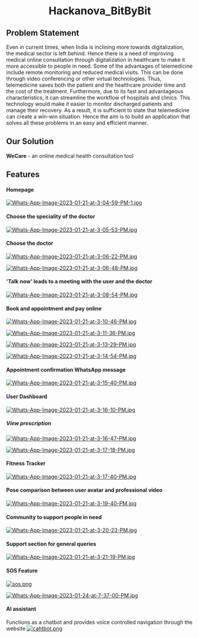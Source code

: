 <h1 align="center">Hackanova_BitByBit</h1> 


## Problem Statement
Even in current times, when India is inclining more towards digitalization, the medical sector is left behind. Hence there is a need of improving medical online consultation through digitalization in healthcare to make it more accessible to people in need. Some of the advantages of telemedicine include remote monitoring and reduced medical visits. This can be done through video conferencing or other virtual technologies. Thus, telemedicine saves both the patient and the healthcare provider time and the cost of the treatment. Furthermore, due to its fast and advantageous characteristics, it can streamline the workflow of hospitals and clinics.  This technology would make it easier to monitor discharged patients and manage their recovery. As a result, it is sufficient to state that telemedicine can create a win-win situation. Hence the aim is to build an application that solves all these problems in an easy and efficient manner.

## Our Solution
<b>WeCare</b> - an online medical health consultation tool 

## Features
#### Homepage
[![Whats-App-Image-2023-01-21-at-3-04-59-PM-1.jpg](https://i.postimg.cc/xdxDGRD4/Whats-App-Image-2023-01-21-at-3-04-59-PM-1.jpg)](https://postimg.cc/xkz4nLdv)

#### Choose the speciality of the doctor
[![Whats-App-Image-2023-01-21-at-3-05-53-PM.jpg](https://i.postimg.cc/Bn7MMwbH/Whats-App-Image-2023-01-21-at-3-05-53-PM.jpg)](https://postimg.cc/Yvg6SR1C)

#### Choose the doctor
[![Whats-App-Image-2023-01-21-at-3-06-22-PM.jpg](https://i.postimg.cc/4xjpKCnL/Whats-App-Image-2023-01-21-at-3-06-22-PM.jpg)](https://postimg.cc/qNXNY5sy)

[![Whats-App-Image-2023-01-21-at-3-06-48-PM.jpg](https://i.postimg.cc/tCxqXLQC/Whats-App-Image-2023-01-21-at-3-06-48-PM.jpg)](https://postimg.cc/9rc5bgQv)

#### 'Talk now' leads to a meeting with the user and the doctor
[![Whats-App-Image-2023-01-21-at-3-08-54-PM.jpg](https://i.postimg.cc/wTpqjw6X/Whats-App-Image-2023-01-21-at-3-08-54-PM.jpg)](https://postimg.cc/6TMJHL4q)

#### Book and appointment and pay online
[![Whats-App-Image-2023-01-21-at-3-10-46-PM.jpg](https://i.postimg.cc/7PNcS93M/Whats-App-Image-2023-01-21-at-3-10-46-PM.jpg)](https://postimg.cc/8sjtShnj)

[![Whats-App-Image-2023-01-21-at-3-11-36-PM.jpg](https://i.postimg.cc/T1kCFk0z/Whats-App-Image-2023-01-21-at-3-11-36-PM.jpg)](https://postimg.cc/tnx3VNLk)

[![Whats-App-Image-2023-01-21-at-3-13-29-PM.jpg](https://i.postimg.cc/L5q14N2K/Whats-App-Image-2023-01-21-at-3-13-29-PM.jpg)](https://postimg.cc/gLWJNyxN)

[![Whats-App-Image-2023-01-21-at-3-14-54-PM.jpg](https://i.postimg.cc/c4wcQLGq/Whats-App-Image-2023-01-21-at-3-14-54-PM.jpg)](https://postimg.cc/9rXT2Vf1)

#### Appointment confirmation WhatsApp message
[![Whats-App-Image-2023-01-21-at-3-15-40-PM.jpg](https://i.postimg.cc/mZF3sgDc/Whats-App-Image-2023-01-21-at-3-15-40-PM.jpg)](https://postimg.cc/qg46c020)

#### User Dashboard
[![Whats-App-Image-2023-01-21-at-3-16-10-PM.jpg](https://i.postimg.cc/5N6h1vzB/Whats-App-Image-2023-01-21-at-3-16-10-PM.jpg)](https://postimg.cc/CzpPsRm5)

##### View prescription
[![Whats-App-Image-2023-01-21-at-3-16-47-PM.jpg](https://i.postimg.cc/LXGb8QLj/Whats-App-Image-2023-01-21-at-3-16-47-PM.jpg)](https://postimg.cc/vgLzPzPm)

[![Whats-App-Image-2023-01-21-at-3-17-18-PM.jpg](https://i.postimg.cc/HjD4ff5P/Whats-App-Image-2023-01-21-at-3-17-18-PM.jpg)](https://postimg.cc/7J92ztKg)

#### Fitness Tracker
[![Whats-App-Image-2023-01-21-at-3-17-40-PM.jpg](https://i.postimg.cc/rm5S5f71/Whats-App-Image-2023-01-21-at-3-17-40-PM.jpg)](https://postimg.cc/MMKMSm6H)

#### Pose comparison between user avatar and professional video
[![Whats-App-Image-2023-01-21-at-3-19-40-PM.jpg](https://i.postimg.cc/ZRm9z4DN/Whats-App-Image-2023-01-21-at-3-19-40-PM.jpg)](https://postimg.cc/GBM3kwR3)

#### Community to support people in need 
[![Whats-App-Image-2023-01-21-at-3-20-23-PM.jpg](https://i.postimg.cc/L6J87J67/Whats-App-Image-2023-01-21-at-3-20-23-PM.jpg)](https://postimg.cc/1fZSV5Fc)

#### Support section for general queries
[![Whats-App-Image-2023-01-21-at-3-21-19-PM.jpg](https://i.postimg.cc/7Yzy00Lx/Whats-App-Image-2023-01-21-at-3-21-19-PM.jpg)](https://postimg.cc/ppP7t987)

#### SOS Feature
[![sos.png](https://i.postimg.cc/Hk55qZsf/sos.png)](https://postimg.cc/nXFC71mk)

[![Whats-App-Image-2023-01-24-at-7-37-00-PM.jpg](https://i.postimg.cc/5yYjwyXZ/Whats-App-Image-2023-01-24-at-7-37-00-PM.jpg)](https://postimg.cc/T5xRxRq9)

#### AI assistant
Functions as a chatbot and provides voice controlled navigation through the website
[![cahtbot.png](https://i.postimg.cc/TPcyGh56/cahtbot.png)](https://postimg.cc/Ny5GksxJ)

















